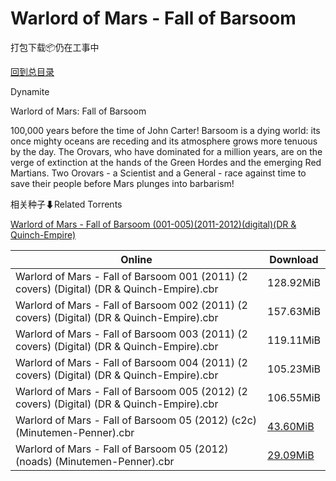 # Warlord of Mars - Fall of Barsoom

打包下载📦仍在工事中

[回到总目录](/Catalogs.md)

Dynamite

Warlord of Mars: Fall of Barsoom

100,000 years before the time of John Carter! Barsoom is a dying world: its once mighty oceans are receding and its atmosphere grows more tenuous by the day. The Orovars, who have dominated for a million years, are on the verge of extinction at the hands of the Green Hordes and the emerging Red Martians. Two Orovars - a Scientist and a General - race against time to save their people before Mars plunges into barbarism!





相关种子⬇Related Torrents

[Warlord of Mars - Fall of Barsoom (001-005)(2011-2012)(digital)(DR & Quinch-Empire)](https://github.com/alicewish/markdown/blob/master/torrent/Warlord-of-Mars---Fall-of-Barsoom--001-005--2011-2012--digital--DR---Quinch-Empire.md)

Online | Download
--- | ---
Warlord of Mars - Fall of Barsoom 001 (2011) (2 covers) (Digital) (DR & Quinch-Empire).cbr | 128.92MiB
Warlord of Mars - Fall of Barsoom 002 (2011) (2 covers) (Digital) (DR & Quinch-Empire).cbr | 157.63MiB
Warlord of Mars - Fall of Barsoom 003 (2011) (2 covers) (Digital) (DR & Quinch-Empire).cbr | 119.11MiB
Warlord of Mars - Fall of Barsoom 004 (2011) (2 covers) (Digital) (DR & Quinch-Empire).cbr | 105.23MiB
Warlord of Mars - Fall of Barsoom 005 (2012) (2 covers) (Digital) (DR & Quinch-Empire).cbr | 106.55MiB
Warlord of Mars - Fall of Barsoom 05 (2012) (c2c) (Minutemen-Penner).cbr | [43.60MiB](https://pan.baidu.com/s/1qYPyi2S#list/path=%2F0-Day%20Week%20of%202012%20Q1%2F0-Day%20Week%20of%202012.01.25%2F%E3%82%B7%E3%82%B1%E3%82%AF%E3%82%B3%E3%82%AF%E3%82%AD%E3%82%B1%E3%82%B5%E3%82%B5%E3%82%B1%E3%82%AB%E3%82%AD%E3%82%B7%E3%82%BD%E3%82%B3%E3%82%AA%E3%82%AD%E3%82%B3%E3%82%A8%E3%82%B5%E3%82%B3%E3%82%A4%E3%82%B7%E3%82%AF%E3%82%BF%E3%82%AD%E3%82%BB%E3%82%B7%E3%82%B3%E3%82%B3%E3%82%AB%E3%82%B9&parentPath=%2F0-Day%20Week%20of%202012%20Q1)
Warlord of Mars - Fall of Barsoom 05 (2012) (noads) (Minutemen-Penner).cbr | [29.09MiB](https://pan.baidu.com/s/1qYPyi2S#list/path=%2F0-Day%20Week%20of%202012%20Q1%2F0-Day%20Week%20of%202012.01.25%2F%E3%82%AA%E3%82%B9%E3%82%BB%E3%82%B1%E3%82%BF%E3%82%B1%E3%82%BD%E3%82%AD%E3%82%B9%E3%82%BF%E3%82%AA%E3%82%AB%E3%82%B3%E3%82%A2%E3%82%A6%E3%82%AB%E3%82%BD%E3%82%B1%E3%82%B3%E3%82%A4%E3%82%B5%E3%82%B5%E3%82%A4%E3%82%B5%E3%82%AA%E3%82%BB%E3%82%AF%E3%82%A2%E3%82%A6%E3%82%BD%E3%82%B9%E3%82%AB&parentPath=%2F0-Day%20Week%20of%202012%20Q1)